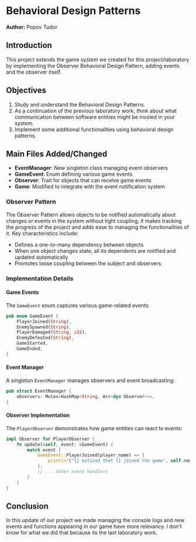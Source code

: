 # Behavioral Design Patterns

**Author:** Popov Tudor

## Introduction

This project extends the game system we created for this project/laboratory by implementing the Observer Behavioral Design Pattern, adding events and the observer itself.

## Objectives

1. Study and understand the Behavioral Design Patterns.
2. As a continuation of the previous laboratory work, think about what communication between software entities might be involed in your system.
3. Implement some additional functionalities using behavioral design patterns.

## Main Files Added/Changed

- **EventManager**: New singleton class managing event observers
- **GameEvent**: Enum defining various game events
- **Observer**: Trait for objects that can receive game events
- **Game**: Modified to integrate with the event notification system

### Observer Pattern

The Observer Pattern allows objects to be notified automatically about changes or events in the system without tight coupling, it makes tracking the progress of the project and adds ease to managing the functionalities of it. Key characteristics include:

- Defines a one-to-many dependency between objects
- When one object changes state, all its dependents are notified and updated automatically
- Promotes loose coupling between the subject and observers

### Implementation Details

#### Game Events

The `GameEvent` enum captures various game-related events:
```rust
pub enum GameEvent {
    PlayerJoined(String),
    EnemySpawned(String),
    PlayerDamaged(String, i32),
    EnemyDefeated(String),
    GameStarted,
    GameEnded,
}
```

#### Event Manager

A singleton `EventManager` manages observers and event broadcasting:
```rust
pub struct EventManager {
    observers: Mutex<HashMap<String, Arc<dyn Observer>>>,
}
```

#### Observer Implementation

The `PlayerObserver` demonstrates how game entities can react to events:
```rust
impl Observer for PlayerObserver {
    fn update(&self, event: &GameEvent) {
        match event {
            GameEvent::PlayerJoined(player_name) => {
                println!("{} noticed that {} joined the game", self.name, player_name);
            },
            // ... other event handlers
        }
    }
}
```

## Conclusion

In this update of our project we made managing the console logs and new events and functions appearing in our game have more relevancy. I don't know for what we did that because its the last laboratory work.
